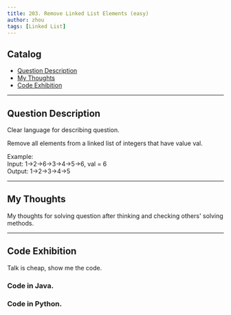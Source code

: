 ```yaml
---
title: 203. Remove Linked List Elements (easy)                   
author: zhou      
tags: [Linked List]            
---
```


       

## Catalog  
+ [Question Description](#partI)
+ [My Thoughts](#partII)
+ [Code Exhibition](#partIII)

----------------------------------

## Question Description
Clear language for describing question.    

Remove all elements from a linked list of integers that have value val.      

Example:     
Input:  1->2->6->3->4->5->6, val = 6    
Output: 1->2->3->4->5     


----------------------------------

## My Thoughts
My thoughts for solving question after thinking and checking others' solving methods.        








----------------------------------

## Code Exhibition
Talk is cheap, show me the code.    
### Code in Java.     



### Code in Python.   




